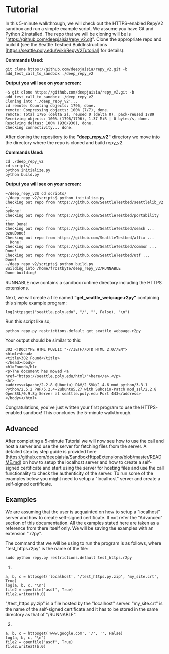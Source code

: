 # Tutorial

In this 5-minute walkthrough, we will check out the HTTPS-enabled RepyV2 sandbox and run a simple example script. We assume you have Git and Python 2 installed. The repo that we will be cloning will be is "https://github.com/deepjaisia/repy_v2.git". Clone the appropriate repo and build it (see the Seattle Testbed BuildInstructions [https://seattle.poly.edu/wiki/RepyV2Tutorial] for details):

**Commands Used:**
```
git clone https://github.com/deepjaisia/repy_v2.git -b add_test_call_to_sandbox ./deep_repy_v2 
```

**Output you will see on your screen:**
```
~$ git clone https://github.com/deepjaisia/repy_v2.git -b add_test_call_to_sandbox ./deep_repy_v2  
Cloning into './deep_repy_v2'...  
cd remote: Counting objects: 1796, done.  
remote: Compressing objects: 100% (7/7), done.  
remote: Total 1796 (delta 2), reused 0 (delta 0), pack-reused 1789  
Receiving objects: 100% (1796/1796), 1.37 MiB | 0 bytes/s, done.  
Resolving deltas: 100% (930/930), done.  
Checking connectivity... done.
```
 
After cloning the repository to the **"deep_repy_v2"** directory we move into the directory where the repo is cloned and build repy_v2.

**Commands Used:**
```
cd ./deep_repy_v2
cd scripts/
python initialize.py
python build.py
```

**Output you will see on your screen:**
```~$ cd ./deep_repy_v2  
~/deep_repy_v2$ cd scripts/  
~/deep_repy_v2/scripts$ python initialize.py   
Checking out repo from https://github.com/SeattleTestbed/seattlelib_v2 ...  
pyDone!  
Checking out repo from https://github.com/SeattleTestbed/portability ...  
thon Done!  
Checking out repo from https://github.com/SeattleTestbed/seash ...  
bzuuDone!  
Checking out repo from https://github.com/SeattleTestbed/affix ...  
  Done!  
Checking out repo from https://github.com/SeattleTestbed/common ...  
Done!  
Checking out repo from https://github.com/SeattleTestbed/utf ...  
Done!  
~/deep_repy_v2/scripts$ python build.py   
Building into /home/frostbyte/deep_repy_v2/RUNNABLE  
Done building!
```  

RUNNABLE now contains a sandbox runtime directory including the HTTPS extensions.

Next, we will create a file named **"get_seattle_webpage.r2py"** containing this simple example program:

```
log(httpsget("seattle.poly.edu", "/", "", False), "\n")
```

Run this script like so,

```
python repy.py restrictions.default get_seattle_webpage.r2py
```

Your output should be similar to this:

```
302 <!DOCTYPE HTML PUBLIC "-//IETF//DTD HTML 2.0//EN">  
<html><head>  
<title>302 Found</title>  
</head><body>  
<h1>Found</h1>  
<p>The document has moved <a href="https://seattle.poly.edu/html/">here</a>.</p>  
<hr>  
<address>Apache/2.2.8 (Ubuntu) DAV/2 SVN/1.4.6 mod_python/3.3.1 Python/2.5.2 PHP/5.2.4-2ubuntu5.27 with Suhosin-Patch mod_ssl/2.2.8 OpenSSL/0.9.8g Server at seattle.poly.edu Port 443</address>  
</body></html>
```

Congratulations, you've just written your first program to use the HTTPS-enabled sandbox! This concludes the 5-minute walkthrough.

## Advanced

After completing a 5-minute Tutorial we will now see how to use the call and host a server and use the server for fetching files from the server. A detailed step by step guide is provided here (https://github.com/deepjaisia/SandboxHttpsExtensions/blob/master/README.md) on how to setup the localhost server and how to create a self-signed certificate and start using the server for hosting files and use the call functionality to check the authenticity of the server. To run some of the examples below you might need to setup a "localhost" server and create a self-signed certificate.

## Examples

We are assuming that the user is acquainted on how to setup a "localhost" server and how to create self-signed certificate. If not refer the "Advanced" section of this documentation. All the examples stated here are taken as a reference from there itself only. We will be saving the examples with an extension ".r2py".

The command that we will be using to run the program is as follows, where "test_https.r2py" is the name of the file:

```
sudo python repy.py restrictions.default test_https.r2py
```

1.  

```
a, b, c = httpsget('localhost', '/test_https.py.zip', 'my_site.crt', True)      
log(a, b, c, "\n")      
file2 = openfile('asdf', True)      
file2.writeat(b,0)
```  

"/test_https.py.zip" is a file hosted by the "localhost" server.
"my_site.crt" is the name of the self-signed certificate and it has to be stored in the same directory as that of "/RUNNABLE".

2.

```  
a, b, c = httpsget('www.google.com', '/', '', False)      
log(a, b, c, "\n")      
file2 = openfile('asdf', True)      
file2.writeat(b,0)
```
